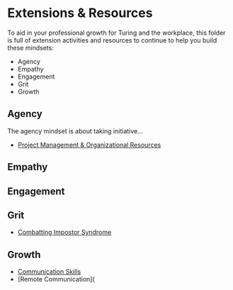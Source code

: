 # Extensions & Resources

To aid in your professional growth for Turing and the workplace, this folder is full of extension activities and resources to continue to help you build these mindsets:
* Agency
* Empathy
* Engagement
* Grit
* Growth

## Agency
The agency mindset is about taking initiative...

* [Project Management & Organizational Resources](https://github.com/turingschool/professional_skills/blob/master/extensions_and_resources/project_management_resources.md)

## Empathy

## Engagement

## Grit

* [Combatting Impostor Syndrome](https://github.com/turingschool/professional_skills/blob/master/extensions_and_resources/impostor_syndrome.md)

## Growth

* [Communication Skills](https://github.com/turingschool/professional_skills/blob/master/extensions_and_resources/communication_skills.md)
* [Remote Communication](
